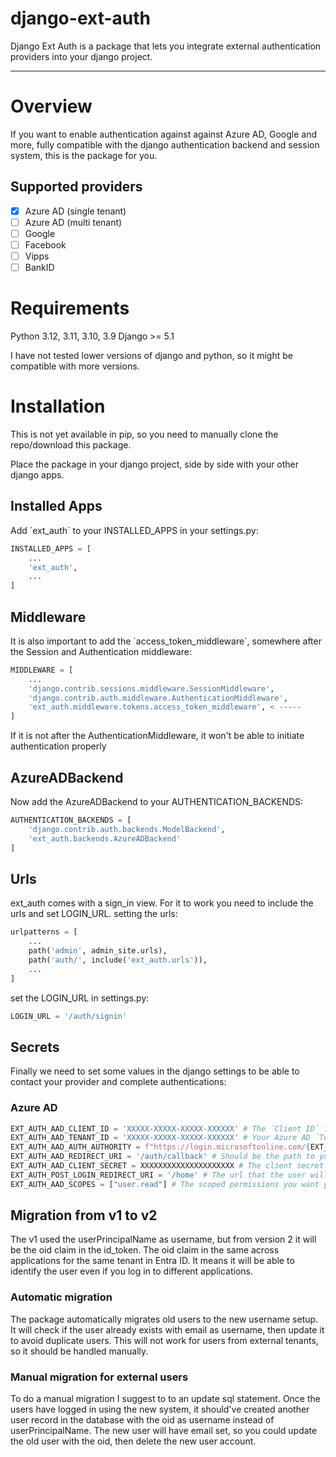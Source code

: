 # django-ext-auth
Django Ext Auth is a package that lets you integrate external authentication providers into your django project.

---
# Overview
If you want to enable authentication against against Azure AD, Google and more, fully compatible with the django authentication backend and session system, this is the package for you.

## Supported providers
- [X] Azure AD (single tenant)
- [ ] Azure AD (multi tenant)
- [ ] Google
- [ ] Facebook
- [ ] Vipps
- [ ] BankID

# Requirements
Python 3.12, 3.11, 3.10, 3.9
Django >= 5.1

I have not tested lower versions of django and python, so it might be compatible with more versions.

# Installation
This is not yet available in pip, so you need to manually clone the repo/download this package.

Place the package in your django project, side by side with your other django apps.

## Installed Apps
Add ´ext_auth´ to your INSTALLED_APPS in your settings.py:
```python
INSTALLED_APPS = [
    ...
    'ext_auth',
    ...
]
```
## Middleware
It is also important to add the ´access_token_middleware´, somewhere after the Session and Authentication middleware:
```python
MIDDLEWARE = [
    ...
    'django.contrib.sessions.middleware.SessionMiddleware',
    'django.contrib.auth.middleware.AuthenticationMiddleware',
    'ext_auth.middleware.tokens.access_token_middleware', < -----
]
```
If it is not after the AuthenticationMiddleware, it won't be able to initiate authentication properly

## AzureADBackend
Now add the AzureADBackend to your AUTHENTICATION_BACKENDS:
```python
AUTHENTICATION_BACKENDS = [
    'django.contrib.auth.backends.ModelBackend',
    'ext_auth.backends.AzureADBackend'
]
```

## Urls
ext_auth comes with a sign_in view. For it to work you need to include the urls and set LOGIN_URL.
setting the urls:
```python
urlpatterns = [
    ...
    path('admin', admin_site.urls),
    path('auth/', include('ext_auth.urls')),
    ...
]
```

set the LOGIN_URL in settings.py:
```python
LOGIN_URL = '/auth/signin'
```

## Secrets
Finally we need to set some values in the django settings to be able to contact your provider and complete authentications:
### Azure AD
```python
EXT_AUTH_AAD_CLIENT_ID = 'XXXXX-XXXXX-XXXXX-XXXXXX' # The ´Client ID´ for your Azure AD App Registration
EXT_AUTH_AAD_TENANT_ID = 'XXXXX-XXXXX-XXXXX-XXXXXX' # Your Azure AD ´Tenant ID´
EXT_AUTH_AAD_AUTH_AUTHORITY = f"https://login.microsoftonline.com/{EXT_AUTH_AAD_TENANT_ID}" # For single tenant
EXT_AUTH_AAD_REDIRECT_URI = '/auth/callback' # Should be the path to you callback view
EXT_AUTH_AAD_CLIENT_SECRET = XXXXXXXXXXXXXXXXXXXXX # The client secret from your Azure App Registration
EXT_AUTH_POST_LOGIN_REDIRECT_URI = '/home' # The url that the user will be sent back to after auth is finished
EXT_AUTH_AAD_SCOPES = ["user.read"] # The scoped permissions you want your user to have.
```

## Migration from v1 to v2
The v1 used the userPrincipalName as username, but from version 2 it will be the oid claim in the id_token.
The oid claim in the same across applications for the same tenant in Entra ID. It means it will be able to identify the user even
if you log in to different applications.

### Automatic migration
The package automatically migrates old users to the new username setup. It will check if the user already exists with email as username, then update it to avoid duplicate users. This will not work for users from external tenants, so it should be handled manually.

### Manual migration for external users
To do a manual migration I suggest to to an update sql statement. Once the users have logged in using the new system, it should've created
another user record in the database with the oid as username instead of userPrincipalName. The new user will have email set, so you could update the old user with the oid, then delete the new user account.
